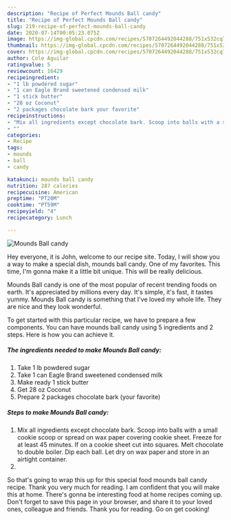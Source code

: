 ```yaml
---
description: "Recipe of Perfect Mounds Ball candy"
title: "Recipe of Perfect Mounds Ball candy"
slug: 219-recipe-of-perfect-mounds-ball-candy
date: 2020-07-14T00:05:23.075Z
image: https://img-global.cpcdn.com/recipes/5707264492044288/751x532cq70/mounds-ball-candy-recipe-main-photo.jpg
thumbnail: https://img-global.cpcdn.com/recipes/5707264492044288/751x532cq70/mounds-ball-candy-recipe-main-photo.jpg
cover: https://img-global.cpcdn.com/recipes/5707264492044288/751x532cq70/mounds-ball-candy-recipe-main-photo.jpg
author: Cole Aguilar
ratingvalue: 5
reviewcount: 16429
recipeingredient:
- "1 lb powdered sugar"
- "1 can Eagle Brand sweetened condensed milk"
- "1 stick butter"
- "28 oz Coconut"
- "2 packages chocolate bark your favorite"
recipeinstructions:
- "Mix all ingredients except chocolate bark. Scoop into balls with a small cookie scoop or spread on wax paper covering cookie sheet. Freeze for at least 45 minutes. If on a cookie sheet cut into squares. Melt chocolate to double boiler. Dip each ball. Let dry on wax paper and store in an airtight container."
- ""
categories:
- Recipe
tags:
- mounds
- ball
- candy

katakunci: mounds ball candy 
nutrition: 287 calories
recipecuisine: American
preptime: "PT20M"
cooktime: "PT59M"
recipeyield: "4"
recipecategory: Lunch

---
```



![Mounds Ball candy](https://img-global.cpcdn.com/recipes/5707264492044288/751x532cq70/mounds-ball-candy-recipe-main-photo.jpg)

Hey everyone, it is John, welcome to our recipe site. Today, I will show you a way to make a special dish, mounds ball candy. One of my favorites. This time, I'm gonna make it a little bit unique. This will be really delicious.



Mounds Ball candy is one of the most popular of recent trending foods on earth. It's appreciated by millions every day. It's simple, it's fast, it tastes yummy. Mounds Ball candy is something that I've loved my whole life. They are nice and they look wonderful.


To get started with this particular recipe, we have to prepare a few components. You can have mounds ball candy using 5 ingredients and 2 steps. Here is how you can achieve it.

<!--inarticleads1-->

##### The ingredients needed to make Mounds Ball candy:

1. Take 1 lb powdered sugar
1. Take 1 can Eagle Brand sweetened condensed milk
1. Make ready 1 stick butter
1. Get 28 oz Coconut
1. Prepare 2 packages chocolate bark (your favorite)




<!--inarticleads2-->

##### Steps to make Mounds Ball candy:

1. Mix all ingredients except chocolate bark. Scoop into balls with a small cookie scoop or spread on wax paper covering cookie sheet. Freeze for at least 45 minutes. If on a cookie sheet cut into squares. Melt chocolate to double boiler. Dip each ball. Let dry on wax paper and store in an airtight container.
1. 




So that's going to wrap this up for this special food mounds ball candy recipe. Thank you very much for reading. I am confident that you will make this at home. There's gonna be interesting food at home recipes coming up. Don't forget to save this page in your browser, and share it to your loved ones, colleague and friends. Thank you for reading. Go on get cooking!
